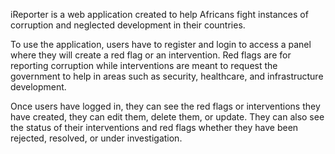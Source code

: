 iReporter is a web application created to help Africans fight instances of corruption and neglected development in their countries.

To use the application, users have to register and login to access a panel where they will create a red flag or an intervention. Red flags are for reporting corruption while interventions are meant to request the government to help in areas such as security, healthcare, and infrastructure development.

Once users have logged in, they can see the red flags or interventions they have created, they can edit them, delete them, or update. They can also see the status of their interventions and red flags whether they have been rejected, resolved, or under investigation. 
